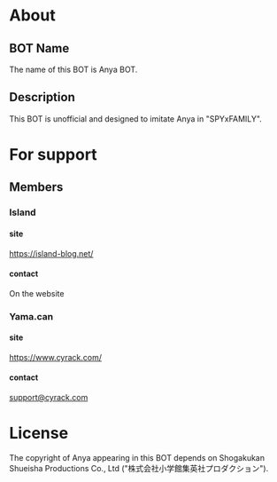 # About
## BOT Name
The name of this BOT is Anya BOT.
## Description
This BOT is unofficial and designed to imitate Anya in "SPYxFAMILY".
# For support
## Members
### Island
#### site
https://island-blog.net/
#### contact
On the website
### Yama.can
#### site
https://www.cyrack.com/
#### contact
support@cyrack.com
# License
The copyright of Anya appearing in this BOT depends on Shogakukan Shueisha Productions Co., Ltd ("株式会社小学館集英社プロダクション").